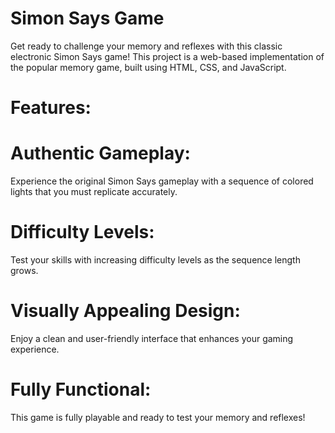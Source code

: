 # Simon Says Game

Get ready to challenge your memory and reflexes with this classic electronic Simon Says game! This project is a web-based implementation of the popular memory game, built using HTML, CSS, and JavaScript.

# Features:
# Authentic Gameplay: 
Experience the original Simon Says gameplay with a sequence of colored lights  that you must replicate accurately.
# Difficulty Levels: 
Test your skills with increasing difficulty levels as the sequence length grows.
# Visually Appealing Design: 
Enjoy a clean and user-friendly interface that enhances your gaming experience.
# Fully Functional: 
This game is fully playable and ready to test your memory and reflexes!
